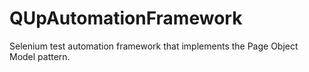 # QUpAutomationFramework
Selenium test automation framework that implements the Page Object Model pattern. 
